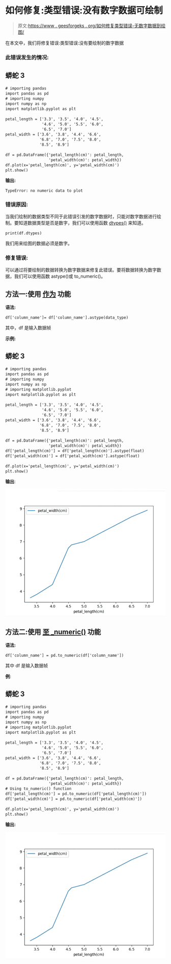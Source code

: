 # 如何修复:类型错误:没有数字数据可绘制

> 原文:[https://www . geesforgeks . org/如何修复类型错误-无数字数据到绘图/](https://www.geeksforgeeks.org/how-to-fix-typeerror-no-numeric-data-to-plot/)

在本文中，我们将修复错误:类型错误:没有要绘制的数字数据

### **此错误发生的情况:**

## 蟒蛇 3

```
# importing pandas
import pandas as pd
# importing numpy
import numpy as np
import matplotlib.pyplot as plt

petal_length = ['3.3', '3.5', '4.0', '4.5',
                '4.6', '5.0', '5.5', '6.0', 
                '6.5', '7.0']
petal_width = ['3.6', '3.8', '4.4', '6.6',
               '6.8', '7.0', '7.5', '8.0', 
               '8.5', '8.9']

df = pd.DataFrame({'petal_length(cm)': petal_length,
                   'petal_width(cm)': petal_width})
df.plot(x='petal_length(cm)', y='petal_width(cm)')
plt.show()
```

**输出:**

```
TypeError: no numeric data to plot
```

### **错误原因:**

当我们绘制的数据类型不同于此错误引发的数字数据时，只能对数字数据进行绘制。要知道数据类型是否是数字，我们可以使用函数 [dtypes()](https://www.geeksforgeeks.org/python-pandas-dataframe-dtypes/) 来知道。

```
print(df.dtypes)
```

我们用来绘图的数据必须是数字。

### 修复错误:

可以通过将要绘制的数据转换为数字数据来修复此错误。要将数据转换为数字数据，我们可以使用函数 astype()或 to_numeric()。

## **方法一:使用** [**作为**](https://www.geeksforgeeks.org/python-pandas-dataframe-astype/) **功能**

**语法:**

```
df['column_name']= df['column_name'].astype(data_type)
```

其中，df 是输入数据帧

**示例:**

## 蟒蛇 3

```
# importing pandas
import pandas as pd
# importing numpy
import numpy as np
# importing matplotlib.pyplot
import matplotlib.pyplot as plt

petal_length = ['3.3', '3.5', '4.0', '4.5',
                '4.6', '5.0', '5.5', '6.0', 
                '6.5', '7.0']
petal_width = ['3.6', '3.8', '4.4', '6.6',
               '6.8', '7.0', '7.5', '8.0',
               '8.5', '8.9']

df = pd.DataFrame({'petal_length(cm)': petal_length,
                   'petal_width(cm)': petal_width})
df['petal_length(cm)'] = df['petal_length(cm)'].astype(float)
df['petal_width(cm)'] = df['petal_width(cm)'].astype(float)

df.plot(x='petal_length(cm)', y='petal_width(cm)')
plt.show()
```

**输出**:

![](img/4364795d87dfa0d72498a8d680bc41e5.png)

## **方法二:使用** [**至 _numeric()**](https://www.geeksforgeeks.org/python-pandas-to_numeric-method/) **功能**

**语法:**

```
df['column_name'] = pd.to_numeric(df['column_name'])
```

其中 df 是输入数据帧

**例**:

## 蟒蛇 3

```
# importing pandas
import pandas as pd
# importing numpy
import numpy as np
# importing matplotlib.pyplot
import matplotlib.pyplot as plt

petal_length = ['3.3', '3.5', '4.0', '4.5',
                '4.6', '5.0', '5.5', '6.0',
                '6.5', '7.0']
petal_width = ['3.6', '3.8', '4.4', '6.6',
               '6.8', '7.0', '7.5', '8.0', 
               '8.5', '8.9']

df = pd.DataFrame({'petal_length(cm)': petal_length,
                   'petal_width(cm)': petal_width})
# Using to_numeric() function
df['petal_length(cm)'] = pd.to_numeric(df['petal_length(cm)'])
df['petal_width(cm)'] = pd.to_numeric(df['petal_width(cm)'])

df.plot(x='petal_length(cm)', y='petal_width(cm)')
plt.show()
```

**输出:**

![](img/4364795d87dfa0d72498a8d680bc41e5.png)
